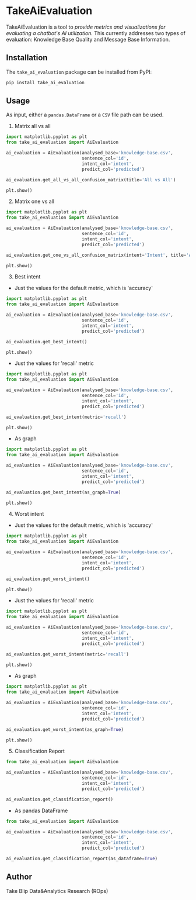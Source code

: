 # TakeAiEvaluation 

TakeAiEvaluation is a tool to _provide metrics and visualizations for evaluating a chatbot's AI utilization._
This currently addresses two types of evaluation: Knowledge Base Quality and Message Base Information.


## Installation

The `take_ai_evaluation` package can be installed from PyPI:
```bash
pip install take_ai_evaluation
```

## Usage

As input, either a `pandas.DataFrame` or a `CSV` file path can be used.

1. Matrix all vs all
```python
import matplotlib.pyplot as plt
from take_ai_evaluation import AiEvaluation

ai_evaluation = AiEvaluation(analysed_base='knowledge-base.csv', 
                             sentence_col='id', 
                             intent_col='intent', 
                             predict_col='predicted')

ai_evaluation.get_all_vs_all_confusion_matrix(title='All vs All')

plt.show()
```

2. Matrix one vs all
```python
import matplotlib.pyplot as plt
from take_ai_evaluation import AiEvaluation

ai_evaluation = AiEvaluation(analysed_base='knowledge-base.csv', 
                             sentence_col='id', 
                             intent_col='intent', 
                             predict_col='predicted')

ai_evaluation.get_one_vs_all_confusion_matrix(intent='Intent', title='All vs All')

plt.show()
```

3. Best intent
- Just the values for the default metric, which is 'accuracy'
```python
import matplotlib.pyplot as plt
from take_ai_evaluation import AiEvaluation

ai_evaluation = AiEvaluation(analysed_base='knowledge-base.csv', 
                             sentence_col='id', 
                             intent_col='intent', 
                             predict_col='predicted')

ai_evaluation.get_best_intent()

plt.show()
```

- Just the values for 'recall' metric
```python
import matplotlib.pyplot as plt
from take_ai_evaluation import AiEvaluation

ai_evaluation = AiEvaluation(analysed_base='knowledge-base.csv', 
                             sentence_col='id', 
                             intent_col='intent', 
                             predict_col='predicted')

ai_evaluation.get_best_intent(metric='recall')

plt.show()
```

- As graph
```python
import matplotlib.pyplot as plt
from take_ai_evaluation import AiEvaluation

ai_evaluation = AiEvaluation(analysed_base='knowledge-base.csv', 
                             sentence_col='id', 
                             intent_col='intent', 
                             predict_col='predicted')

ai_evaluation.get_best_intent(as_graph=True)

plt.show()
```

4. Worst intent
- Just the values for the default metric, which is 'accuracy'
```python
import matplotlib.pyplot as plt
from take_ai_evaluation import AiEvaluation

ai_evaluation = AiEvaluation(analysed_base='knowledge-base.csv', 
                             sentence_col='id', 
                             intent_col='intent', 
                             predict_col='predicted')

ai_evaluation.get_worst_intent()

plt.show()
```

- Just the values for 'recall' metric
```python
import matplotlib.pyplot as plt
from take_ai_evaluation import AiEvaluation

ai_evaluation = AiEvaluation(analysed_base='knowledge-base.csv', 
                             sentence_col='id', 
                             intent_col='intent', 
                             predict_col='predicted')

ai_evaluation.get_worst_intent(metric='recall')

plt.show()
```

- As graph
```python
import matplotlib.pyplot as plt
from take_ai_evaluation import AiEvaluation

ai_evaluation = AiEvaluation(analysed_base='knowledge-base.csv', 
                             sentence_col='id', 
                             intent_col='intent', 
                             predict_col='predicted')

ai_evaluation.get_worst_intent(as_graph=True)

plt.show()
```

5. Classification Report
```python
from take_ai_evaluation import AiEvaluation

ai_evaluation = AiEvaluation(analysed_base='knowledge-base.csv', 
                             sentence_col='id', 
                             intent_col='intent', 
                             predict_col='predicted')

ai_evaluation.get_classification_report()
```

- As pandas DataFrame
```python
from take_ai_evaluation import AiEvaluation

ai_evaluation = AiEvaluation(analysed_base='knowledge-base.csv', 
                             sentence_col='id', 
                             intent_col='intent', 
                             predict_col='predicted')

ai_evaluation.get_classification_report(as_dataframe=True)
```

## Author
Take Blip Data&Analytics Research (ROps)
